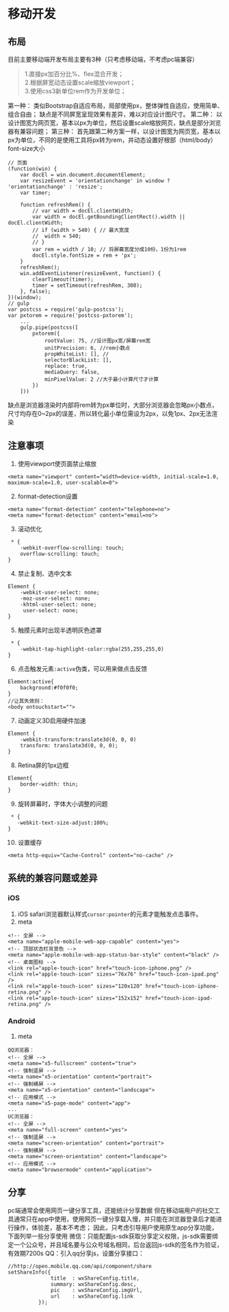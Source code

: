 # 移动开发

## 布局
目前主要移动端开发布局主要有3种（只考虑移动端，不考虑pc端兼容）
> 1.直接px加百分比%、flex混合开发；<br>
> 2.根据屏宽动态设置scale缩放viewport；<br>
> 3.使用css3新单位rem作为开发单位；

第一种：
类似Bootstrap自适应布局，局部使用px，整体弹性自适应，使用简单、组合自由；
缺点是不同屏宽呈现效果有差异，难以对应设计图尺寸。
第二种：
以设计图宽为网页宽，基本以px为单位，然后设置scale缩放网页，缺点是部分浏览器有兼容问题；
第三种：
首先跟第二种方案一样，以设计图宽为网页宽，基本以px为单位，不同的是使用工具将px转为rem，并动态设置好根部（html/body）font-size大小
```
// 页面
(function(win) {
	var docEl = win.document.documentElement;
	var resizeEvent = 'orientationchange' in window ? 'orientationchange' : 'resize';
	var timer;

	function refreshRem() {
		// var width = docEl.clientWidth;
		var width = docEl.getBoundingClientRect().width || docEl.clientWidth;
		// if (width > 540) { // 最大宽度
		// 	width = 540;
		// }
		var rem = width / 10; // 将屏幕宽度分成10份，1份为1rem
		docEl.style.fontSize = rem + 'px';
	}
	refreshRem();
	win.addEventListener(resizeEvent, function() {
		clearTimeout(timer);
		timer = setTimeout(refreshRem, 300);
	}, false);
})(window);
// gulp
var postcss = require('gulp-postcss');
var pxtorem = require('postcss-pxtorem');
	...
	gulp.pipe(postcss([
		pxtorem({
			rootValue: 75, //设计图px宽/屏幕rem宽
			unitPrecision: 6, //rem小数点
			propWhiteList: [], //
			selectorBlackList: [],
			replace: true,
			mediaQuery: false,
			minPixelValue: 2 //大于最小计算尺寸才计算
		})
	]))
```
缺点是浏览器渲染时内部将rem转为px单位时，大部分浏览器会忽略px小数点，尺寸均存在0~2px的误差，所以转化最小单位需设为2px，以免1px、2px无法渲染

## 注意事项
1. 使用viewport使页面禁止缩放
```
<meta name="viewport" content="width=device-width, initial-scale=1.0, maximum-scale=1.0, user-scalable=0">
```
2. format-detection设置
```
<meta name="format-detection" content="telephone=no">
<meta name="format-detection" content="email=no">
```
3. 滚动优化
```
 * {
    -webkit-overflow-scrolling: touch;
    overflow-scrolling: touch;
}
```
4. 禁止复制、选中文本
```
Element {
    -webkit-user-select: none;
    -moz-user-select: none;
    -khtml-user-select: none;
     user-select: none;
}
```
5. 触摸元素时出现半透明灰色遮罩
```
 * {
    -webkit-tap-highlight-color:rgba(255,255,255,0)
}
```
6. 点击触发元素`:active`伪类，可以用来做点击反馈
```
Element:active{
	background:#f0f0f0;
}
//让其失效则：
<body ontouchstart="">
```
7. 动画定义3D启用硬件加速
```
Element {
    -webkit-transform:translate3d(0, 0, 0)
    transform: translate3d(0, 0, 0);
}
```
8. Retina屏的1px边框
```
Element{
    border-width: thin;
}
```
9. 旋转屏幕时，字体大小调整的问题
```
 * {
   -webkit-text-size-adjust:100%;  
}
```
10. 设置缓存
```
<meta http-equiv="Cache-Control" content="no-cache" />
```

## 系统的兼容问题或差异
### iOS
1. iOS safari浏览器默认样式`cursor:pointer`的元素才能触发点击事件。
2. meta
```
<!-- 全屏 -->
<meta name="apple-mobile-web-app-capable" content="yes">
<!-- 顶部状态栏背景色 -->
<meta name="apple-mobile-web-app-status-bar-style" content="black" />
<!-- 桌面图标 -->
<link rel="apple-touch-icon" href="touch-icon-iphone.png" />
<link rel="apple-touch-icon" sizes="76x76" href="touch-icon-ipad.png" />
<link rel="apple-touch-icon" sizes="120x120" href="touch-icon-iphone-retina.png" />
<link rel="apple-touch-icon" sizes="152x152" href="touch-icon-ipad-retina.png" />
```

### Android
1. meta
```
QQ浏览器：
<!-- 全屏 -->
<meta name="x5-fullscreen" content="true">
<!-- 强制竖屏 -->
<meta name="x5-orientation" content="portrait">
<!-- 强制横屏 -->
<meta name="x5-orientation" content="landscape">
<!-- 应用模式 -->
<meta name="x5-page-mode" content="app">
...
UC浏览器：
<!-- 全屏 -->
<meta name="full-screen" content="yes">
<!-- 强制竖屏 -->
<meta name="screen-orientation" content="portrait">
<!-- 强制横屏 -->
<meta name="screen-orientation" content="landscape">
<!-- 应用模式 -->
<meta name="browsermode" content="application">
```

## 分享
pc端通常会使用网页一键分享工具，还能统计分享数据
但在移动端用户的社交工具通常只在app中使用，使用网页一键分享载入慢，并只能在浏览器登录后才能进行操作，体验差，基本不考虑；
因此，只考虑引导用户使用原生app分享功能，下面列举一些分享使用
微信：只能配置js-sdk获取分享定义权限，js-sdk需要绑定一个公众号，并且域名要与公众号域名相同，后台返回js-sdk的签名作为验证，有效期7200s
QQ：引入qq分享js，设置分享接口：
```
//http://open.mobile.qq.com/api/component/share
setShareInfo({
              title  : wxShareConfig.title,
              summary: wxShareConfig.desc,
              pic    : wxShareConfig.imgUrl,
              url    : wxShareConfig.link
          });
```
